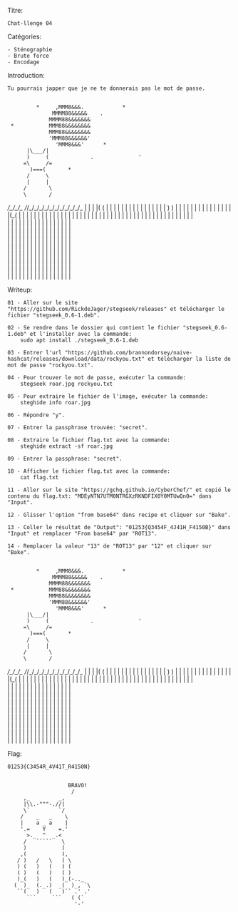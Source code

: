 Titre: 

	Chat-llenge 04


Catégories:

	- Sténographie
	- Brute force
	- Encodage


Introduction:

	Tu pourrais japper que je ne te donnerais pas le mot de passe.
	
	
             *     ,MMM8&&&.            *
                  MMMM88&&&&&    .
                 MMMM88&&&&&&&
     *           MMM88&&&&&&&&
                 MMM88&&&&&&&&
                 'MMM88&&&&&&'
                   'MMM8&&&'      *
          |\___/|
          )     (             .              '
         =\     /=
           )===(       *
          /     \
          |     |
         /       \
         \       /
  _/\_/\_/\__  _/_/\_/\_/\_/\_/\_/\_/\_/\_/\_/\_/\_
  |  |  |  |( (  |  |  |  |  |  |  |  |  |  |  |  | 
  |  |  |  | ) ) |  |  |  |  |  |  |  |  |  |  |  | 
  |  |  |  |(_(  |  |  |  |  |  |  |  |  |  |  |  |
  |  |  |  |  |  |  |  |  |  |  |  |  |  |  |  |  | 
  |  |  |  |  |  |  |  |  |  |  |  |  |  |  |  |  |  
  |  |  |  |  |  |  |  |  |  |  |  |  |  |  |  |  |  
  |  |  |  |  |  |  |  |  |  |  |  |  |  |  |  |  |  
  |  |  |  |  |  |  |  |  |  |  |  |  |  |  |  |  |  
  |  |  |  |  |  |  |  |  |  |  |  |  |  |  |  |  |  
  |  |  |  |  |  |  |  |  |  |  |  |  |  |  |  |  |  
  |  |  |  |  |  |  |  |  |  |  |  |  |  |  |  |  |  
  |  |  |  |  |  |  |  |  |  |  |  |  |  |  |  |  |  
  |  |  |  |  |  |  |  |  |  |  |  |  |  |  |  |  |  
  

Writeup:
	
	01 - Aller sur le site "https://github.com/RickdeJager/stegseek/releases" et télécharger le fichier "stegseek_0.6-1.deb".
		
	02 - Se rendre dans le dossier qui contient le fichier "stegseek_0.6-1.deb" et l'installer avec la commande:
		sudo apt install ./stegseek_0.6-1.deb
	
	03 - Entrer l'url "https://github.com/brannondorsey/naive-hashcat/releases/download/data/rockyou.txt" et télécharger la liste de mot de passe "rockyou.txt".
	
	04 - Pour trouver le mot de passe, exécuter la commande:	
		stegseek roar.jpg rockyou.txt

	05 - Pour extraire le fichier de l'image, exécuter la commande:
		steghide info roar.jpg
		
	06 - Répondre "y".
	
	07 - Entrer la passphrase trouvée: "secret".
	
	08 - Extraire le fichier flag.txt avec la commande:
		steghide extract -sf roar.jpg
		
	09 - Entrer la passphrase: "secret".
	
	10 - Afficher le fichier flag.txt avec la commande:
		cat flag.txt

	11 - Aller sur le site "https://gchq.github.io/CyberChef/" et copié le contenu du flag.txt: "MDEyNTN7UTM0NTRGXzRKNDFIX0Y0MTUwQn0=" dans "Input".
		
	12 - Glisser l'option "from base64" dans recipe et cliquer sur "Bake".
	
	13 - Coller le résultat de "Output": "01253{Q3454F_4J41H_F4150B}" dans "Input" et remplacer "From base64" par "ROT13".
	
	14 - Remplacer la valeur "13" de "ROT13" par "12" et cliquer sur "Bake".

	
             *     ,MMM8&&&.            *
                  MMMM88&&&&&    .
                 MMMM88&&&&&&&
     *           MMM88&&&&&&&&
                 MMM88&&&&&&&&
                 'MMM88&&&&&&'
                   'MMM8&&&'      *
          |\___/|
          )     (             .              '
         =\     /=
           )===(       *
          /     \
          |     |
         /       \
         \       /
  _/\_/\_/\__  _/_/\_/\_/\_/\_/\_/\_/\_/\_/\_/\_/\_
  |  |  |  |( (  |  |  |  |  |  |  |  |  |  |  |  | 
  |  |  |  | ) ) |  |  |  |  |  |  |  |  |  |  |  | 
  |  |  |  |(_(  |  |  |  |  |  |  |  |  |  |  |  |
  |  |  |  |  |  |  |  |  |  |  |  |  |  |  |  |  | 
  |  |  |  |  |  |  |  |  |  |  |  |  |  |  |  |  |  
  |  |  |  |  |  |  |  |  |  |  |  |  |  |  |  |  |  
  |  |  |  |  |  |  |  |  |  |  |  |  |  |  |  |  |  
  |  |  |  |  |  |  |  |  |  |  |  |  |  |  |  |  |  
  |  |  |  |  |  |  |  |  |  |  |  |  |  |  |  |  |  
  |  |  |  |  |  |  |  |  |  |  |  |  |  |  |  |  |  
  |  |  |  |  |  |  |  |  |  |  |  |  |  |  |  |  |  
  |  |  |  |  |  |  |  |  |  |  |  |  |  |  |  |  |  
  |  |  |  |  |  |  |  |  |  |  |  |  |  |  |  |  |  


Flag:

	01253{C3454R_4V41T_R4150N}
	
	
	                   BRAVO!
		                /
         ,_         _,
         |\\.-"""-.//|
         \`         `/
        /    _   _    \
        |    a _ a    |
        '.=    Y    =.'
          >._  ^  _.<
         /   `````   \
         )           (
        ,(           ),
       / )   /   \   ( \
       ) (   )   (   ) (
       ( )   (   )   ( )
       )_(   )   (   )_(-.._
      (  )_  (._.)  _(  )_, `\
       ``(   )   (   )`` .' .'
          ```     ```   ( (`
                         '-'